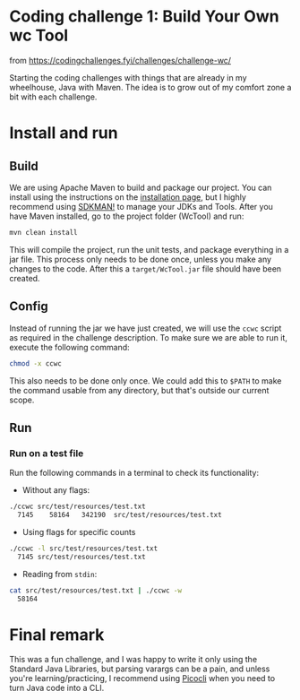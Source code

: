 
# Coding challenge 1:  Build Your Own wc Tool

from
https://codingchallenges.fyi/challenges/challenge-wc/

Starting the coding challenges with things that are already in my wheelhouse, Java with Maven. The idea is to grow out of my comfort zone a bit with each challenge.

# Install and run

## Build
We are using Apache Maven to build and package our project. You can install using the instructions on the [installation page](https://maven.apache.org/), but I highly recommend using [SDKMAN!](https://sdkman.io/) to manage your JDKs and Tools. 
After you have Maven installed, go to the project folder (WcTool) and run:
```bash
mvn clean install
```
This will compile the project, run the unit tests, and package everything in a jar file. This process only needs to be done once, unless you make any changes to the code. After this a ```target/WcTool.jar``` file should have been created.  

## Config
Instead of running the jar we have just created, we will use the ```ccwc``` script as required in the challenge description. To make sure we are able to run it, execute the following command:
```bash
chmod -x ccwc
```
This also needs to be done only once. We could add this to ```$PATH``` to make the command usable from any directory, but that's outside our current scope. 

## Run
### Run on a test file
Run the following commands in a terminal to check its functionality:

- Without any flags:
```bash 
./ccwc src/test/resources/test.txt
  7145    58164   342190  src/test/resources/test.txt
```

- Using flags for specific counts
```bash 
./ccwc -l src/test/resources/test.txt
  7145 src/test/resources/test.txt
```

- Reading from ```stdin```:
```bash 
cat src/test/resources/test.txt | ./ccwc -w
  58164
```


# Final remark
This was a fun challenge, and I was happy to write it only using the Standard Java Libraries, but parsing varargs can be a pain, and unless you're learning/practicing, I recommend using [Picocli](https://picocli.info/) when you need to turn Java code into a CLI.